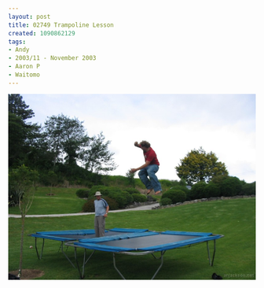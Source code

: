 ```yaml
---
layout: post
title: 02749 Trampoline Lesson
created: 1090862129
tags:
- Andy
- 2003/11 - November 2003
- Aaron P
- Waitomo
---
```


<img src="/image/images/127_2749-931.jpg"/>

